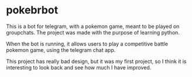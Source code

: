 # pokebrbot
This is a bot for telegram, with a pokemon game, meant to be played on groupchats.
The project was made with the purpose of learning python.

When the bot is running, it allows users to play a competitive battle pokemon game, using the telegram chat app.

This project has really bad design, but it was my first project, so I think it is interesting to look back and see how much I have improved.
